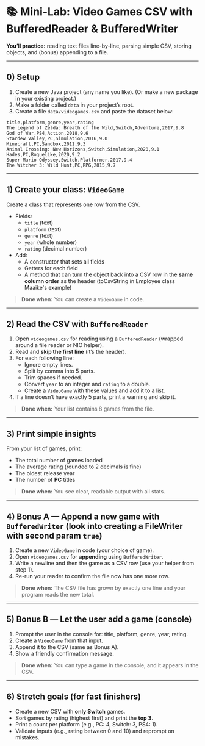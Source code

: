 # 📚 Mini-Lab: Video Games CSV with BufferedReader & BufferedWriter

**You’ll practice:** reading text files line-by-line, parsing simple CSV, storing objects, and (bonus) appending to a file.

---

## 0) Setup

1. Create a new Java project (any name you like). (Or make a new package in your existing project.)
2. Make a folder called `data` in your project’s root.
3. Create a file `data/videogames.csv` and paste the dataset below:

```
title,platform,genre,year,rating
The Legend of Zelda: Breath of the Wild,Switch,Adventure,2017,9.8
God of War,PS4,Action,2018,9.6
Stardew Valley,PC,Simulation,2016,9.0
Minecraft,PC,Sandbox,2011,9.3
Animal Crossing: New Horizons,Switch,Simulation,2020,9.1
Hades,PC,Roguelike,2020,9.2
Super Mario Odyssey,Switch,Platformer,2017,9.4
The Witcher 3: Wild Hunt,PC,RPG,2015,9.7
```

---

## 1) Create your class: `VideoGame`

Create a class that represents one row from the CSV.

* Fields:
    * `title` (text)
    * `platform` (text)
    * `genre` (text)
    * `year` (whole number)
    * `rating` (decimal number)
* Add:
    * A constructor that sets all fields
    * Getters for each field
    * A method that can turn the object back into a CSV row in the **same column order** as the header (toCsvString in Employee class Maaike's example)

> **Done when:** You can create a `VideoGame` in code.

---

## 2) Read the CSV with `BufferedReader`

1. Open `videogames.csv` for reading using a `BufferedReader` (wrapped around a file reader or NIO helper).
2. Read and **skip the first line** (it’s the header).
3. For each following line:
    * Ignore empty lines.
    * Split by comma into 5 parts.
    * Trim spaces if needed.
    * Convert `year` to an integer and `rating` to a double.
    * Create a `VideoGame` with these values and add it to a list.
4. If a line doesn’t have exactly 5 parts, print a warning and skip it.

> **Done when:** Your list contains 8 games from the file.

---

## 3) Print simple insights

From your list of games, print:
* The total number of games loaded
* The average rating (rounded to 2 decimals is fine)
* The oldest release year
* The number of **PC** titles

> **Done when:** You see clear, readable output with all stats.

---

## 4) Bonus A — Append a new game with `BufferedWriter` (look into creating a FileWriter with second param `true`)

1. Create a new `VideoGame` in code (your choice of game).
2. Open `videogames.csv` for **appending** using `BufferedWriter`.
3. Write a newline and then the game as a CSV row (use your helper from step 1).
4. Re-run your reader to confirm the file now has one more row.

> **Done when:** The CSV file has grown by exactly one line and your program reads the new total.

---

## 5) Bonus B — Let the user add a game (console)

1. Prompt the user in the console for: title, platform, genre, year, rating.
2. Create a `VideoGame` from that input.
3. Append it to the CSV (same as Bonus A).
4. Show a friendly confirmation message.

> **Done when:** You can type a game in the console, and it appears in the CSV.

---

## 6) Stretch goals (for fast finishers)

* Create a new CSV with **only Switch** games.
* Sort games by rating (highest first) and print the **top 3**.
* Print a count per platform (e.g., PC: 4, Switch: 3, PS4: 1).
* Validate inputs (e.g., rating between 0 and 10) and reprompt on mistakes.

